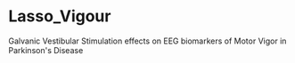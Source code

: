 # Lasso_Vigour
Galvanic Vestibular Stimulation effects on EEG biomarkers of Motor Vigor in Parkinson's Disease
